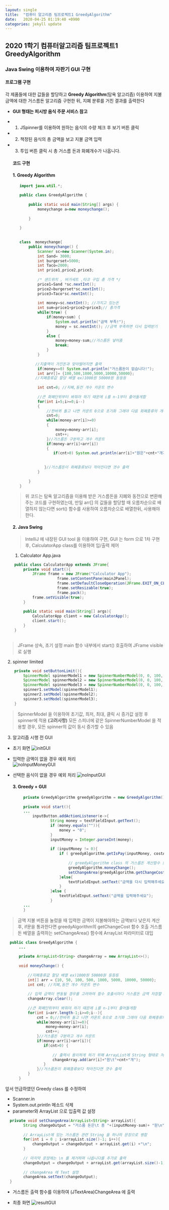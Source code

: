 ```yaml
---
layout: single
title:  "컴퓨터 알고리즘 팀프로젝트1 GreedyAlgorithm"
date:   2020-04-25 01:19:40 +0900
categories: jekyll update
---
```




## 2020 1학기 컴퓨터알고리즘 팀프로젝트1 GreedyAlgorithm

### Java Swing 이용하여 자판기 GUI 구현

#### 프로그램 구현

   각 제품들에 대한 값들을 할당하고 **Greedy Algorithm**(탐욕 알고리즘) 이용하여 지불 금액에 대한 거스름돈 알고리즘 구현한 뒤, 지폐 분류를 거친 결과를 출력한다

- **GUI 형태는 피시방 음식 주문 서비스 참고**

- 1. JSpinner를 이용하여 원하는 음식의 수량 체크 후 보기 버튼 클릭
- 2. 책정된 음식의 총 금액을 보고 지불 금액 입력
- 3. 투입 버튼 클릭 시 총 거스름 돈과 화폐개수가 나옵니다.


   #### 코드 구현

  

   #### 1. **Greedy Algorithm** 

  ~~~~java
     import java.util.*;
     
     public class GreedyAlgorithm {
     
         public static void main(String[] args) {
             moneychange a=new moneychange();
     
         }
     
     }
     
     
     class  moneychange{
         public moneychange() {
             Scanner sc=new Scanner(System.in);
             int Sand= 3000;
             int burgerset=5000;
             int Taco=2000;
             int price1,price2,price3;
     
             /* 샌드위치 , 버거세트 ,타코 구입 총 가격 */
             price1=Sand *sc.nextInt();
             price2=burgerset*sc.nextInt();
             price3=Taco*sc.nextInt();     
             
             int money=sc.nextInt(); //가지고 있는돈
             int sum=price1+price2+price3;// 총가격
             while(true) {
                 if(money<sum) {
                     System.out.println("금액 부족!");
                     money = sc.nextInt(); //금액 부족하면 다시 입력받기
                 }
                 else {
                     money=money-sum;//거스름돈 넣어줌
                     break;
                 }
             }
     
     		//지출액이 가진돈과 맞아떨어지면 출력
             if(money==0) System.out.println("거스름돈이 없습니다!");
             int arr[]= {100,500,1000,5000,10000,50000};
     		//지폐종류값 할당 배열 ex)1000원 50000원 등등등
     
             int cnt=0; //지폐,동전 개수 카운트 변수
     
             //큰 화폐단위부터 봐줘야 하기 때문에 i를 n-1부터 줄어들게함
             for(int i=5;i>=0;i--)
             {
                 //한바퀴 돌고 나면 카운트 0으로 초기화 그래야 다음 화폐종류의 개수가 나온다.
                 cnt=0;
                 while(money-arr[i]>=0)
                 {
                     money=money-arr[i];
                     cnt++;
                 }//거스름돈 구분하고 개수 카운트
                 if(money-arr[i]<arr[i])
                 {
                    if(cnt>0) System.out.println(arr[i]+"원은"+cnt+"개가 필요합니다");
     
      
                }//거스름돈이 화폐종류보다 작아진다면 갯수 출력
             }
     
         }
     }
  ~~~~


   >위 코드는 탐욕 알고리즘을 이용해  받은 거스름돈을 지폐와 동전으로 변환해주는 코드를 구현하였는데, 
   >만일 arr[] 의 값들을 할당할 때  오름차순으로 배열하지 않는다면 sort() 함수를 사용하여 오름차순으로 배열한뒤, 사용해야 한다.


  #### 2.  **Java Swing**

  > IntelliJ 에 내장된 GUI tool 을 이용하여 구현, GUI 는 form 으로 1차 구현 후, CalculatorApp class를 이용하여 입/출력 제어

  1) Calculator App.java



```java
    public class CalculatorApp extends JFrame{
        private void start(){
            JFrame frame = new JFrame("Calculator App");
                       frame.setContentPane(mainJPanel);
                       frame.setDefaultCloseOperation(JFrame.EXIT_ON_CLOSE);
                       frame.setResizable(true);
                       frame.pack();
            frame.setVisible(true);
        }
        
        public static void main(String[] args){
            CalculatorApp client = new CalculatorApp();
            client.start();
        }
    }
  
```

 >JFrame 상속, 초기 설정
 >main 함수 내부에서 start() 호출하여 JFrame visible 로 실행

  2) spinner limited

```java
    private void setButtonLimit(){
        SpinnerModel spinnerModel1 = new SpinnerNumberModel(0, 0, 100, 1);
        SpinnerModel spinnerModel2 = new SpinnerNumberModel(0, 0, 100, 1);
        SpinnerModel spinnerModel3 = new SpinnerNumberModel(0, 0, 100, 1);
        spinner1.setModel(spinnerModel1);
        spinner2.setModel(spinnerModel2);
        spinner3.setModel(spinnerModel3);                                    
    }    
```

   > SpinnerModel 을 이용하여 초기값, 최저, 최대, 클릭 시 증가값 설정 후 spinner에 적용
   > **(고려사항)** 모든 스피너에 같은 SpinnerNumberModel 을 적용할 경우, 모든 spinner의 값이 동시 증가할 수 있음

 

 3) 알고리즘 시행 전 GUI

-  초기 화면
  ![initGUI](https://github.com/GowoonJ/GowoonJ.github.io/blob/master/assets/image/CalcultorApp_init.jpg)

    

- 입력한 금액이 없을 경우 예외 처리  
  ![noInputMoneyGUI](https://github.com/GowoonJ/GowoonJ.github.io/blob/master/assets/image/\CalcultorApp_no_input_money.jpg)



- 선택한 음식이 없을 경우 예외 처리
  ![noInputGUI](https://github.com/GowoonJ/GowoonJ.github.io/blob/master/assets/image/CalcultorApp_no_input.jpg)
      

  #### 3. Greedy + GUI

```java
        private GreedyAlgorithm greedyAlgorithm = new GreedyAlgorithm();
        
        private void start(){
        ...
            inputButton.addActionListener(e->{
                    String money = textFieldInput.getText();
                    if (money.equals("")){
                        money = "0";
                    }
                    inputMoney = Integer.parseInt(money);
        
                    if (inputMoney != 0){
                        if ( greedyAlgorithm.getIsPay(inputMoney, costArray.get(3)){
                            
                            // greedyAlgorithm class 의 거스름돈 계산함수 호출
                            greedyAlgorithm.moneyChange();
                            setChangeArea(greedyAlgorithm.getChangeCost());
                        }else{
                            textFieldInput.setText("금액을 다시 입력해주세요");
                        }
                    }else {
                        textFieldInput.setText("금액을 입력해주세요");
                    }
        ...
        }
```

 

  > 금액 지불 버튼을 눌렀을 때 입력한 금액이 지불해야하는 금액보다 낮은지 계산 후,
  > if문을 통과한다면 greedyAlgorithm의 getChangeCost 함수 호출
  > 거스름돈 배열을 출력하는 setChangeArea() 함수에 ArrayList<String> 파라미터로 대입


  ~~~~java
    public class GreedyAlgorithm {
        ...
    
        private ArrayList<String> changeArray = new ArrayList<>();
    
        void moneyChange() {
            
            //지폐종류값 할당 배열 ex)1000원 50000원 등등등
            int[] arr = {10, 50, 100, 500, 1000, 5000, 10000, 50000};
            int cnt; //지폐,동전 개수 카운트 변수
    
            // 입력 금액이 변동될 경우를 고려하여 함수 호출시마다 거스름돈 금액 저장할 ArrayList clear() 시킴
            changeArray.clear();
            
            //큰 화폐단위부터 봐줘야 하기 때문에 i를 n-1부터 줄어들게함
            for(int i=arr.length-1;i>=0;i--){
                cnt = 0;//한바퀴 돌고 나면 카운트 0으로 초기화 그래야 다음 화폐종류의 개수가 나온다.
                while(money-arr[i]>=0){
                    money=money-arr[i];
                    cnt++;
                }//거스름돈 구분하고 개수 카운트
                if(money-arr[i]<arr[i]){
                   if(cnt>0) {
                   
                       // 출력시 용이하게 하기 위해 ArrayList에 String 형태로 저장
                       changeArray.add(arr[i]+"원\t"+cnt+"개");
                   }
                }//거스름돈이 화폐종류보다 작아진다면 갯수 출력
            }
        }

  ~~~~

   앞서 언급하였던 Greedy class 를 수정하여 

   - Scanner.in
   - System.out.println 메소드 삭제
   - parameter와 ArrayList<String> 으로 입출력 값 설정


  ~~~~java
    private void setChangeArea(ArrayList<String> arrayList){
          String changeOutput = "거스름 돈은\t 총 "+(inputMoney-sum)+ "원\n";
          
          // ArrayList에 있는 거스름돈 관련 String 을 하나의 문장으로 병합
          for(int i = 0 ; i<arrayList.size()-1; i++){
              changeOutput = changeOutput + arrayList.get(i) +"\n";
          }
          
          // 마지막 문장에는 \n 를 제거하며 나옵니다를 추가로 출력
          changeOutput = changeOutput + arrayList.get(arrayList.size()-1) +"가 나옵니다";
          
          // changeArea 에 Text 설정
          changeArea.setText(changeOutput);
    }
  ~~~~

  - 거스름돈 출력 함수를 이용하여 (JTextArea)ChangeArea 에 출력

  - 최종 화면
    ![resultGUI](https://github.com/GowoonJ/GowoonJ.github.io/blob/master/assets/image/CalcultorApp_Result.jpg)



 
